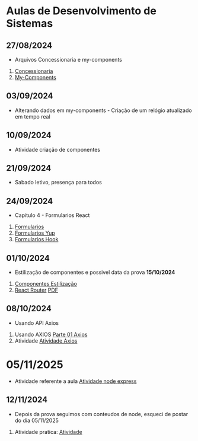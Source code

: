 # Aulas de Desenvolvimento de Sistemas 

## 27/08/2024
- Arquivos Concessionaria e my-components
1. [Concessionaria](./concessionaria/)
2. [My-Components](./my-components/)


## 03/09/2024
- Alterando dados em my-components - Criação de um relógio atualizado em tempo real 

## 10/09/2024
- Atividade criação de componentes

## 21/09/2024
- Sabado letivo, presença para todos 

## 24/09/2024
- Capitulo 4 - Formularios React 
1. [Formularios](./formularios/)
2. [Formularios Yup](./form-yup)
3. [Formularios Hook](./form-hook)


## 01/10/2024
- Estilização de componentes e possivel data da prova **15/10/2024**
1. [Componentes Estilização](./componentes-react/)
2. [React Router](./router-react/)  [PDF](./__Atividades/Capítulo%208_%20Introdução%20ao%20React%20Router_%20Navegação%20entre%20páginas%20e%20configuração%20de%20rotas.pdf)

## 08/10/2024
- Usando API Axios
1. Usando AXIOS [Parte 01 Axios](./axios/) 
2. Atividade [Atividade Axios](./atividadeApiHook/)

# 05/11/2025
- Atividade referente a aula [Atividade node express](./node-express/)

## 12/11/2024
- Depois da prova seguimos com conteudos de node, esqueci de postar do dia 05/11/2025
1. Atividade pratica: [Atividade](./node-ifrs/)